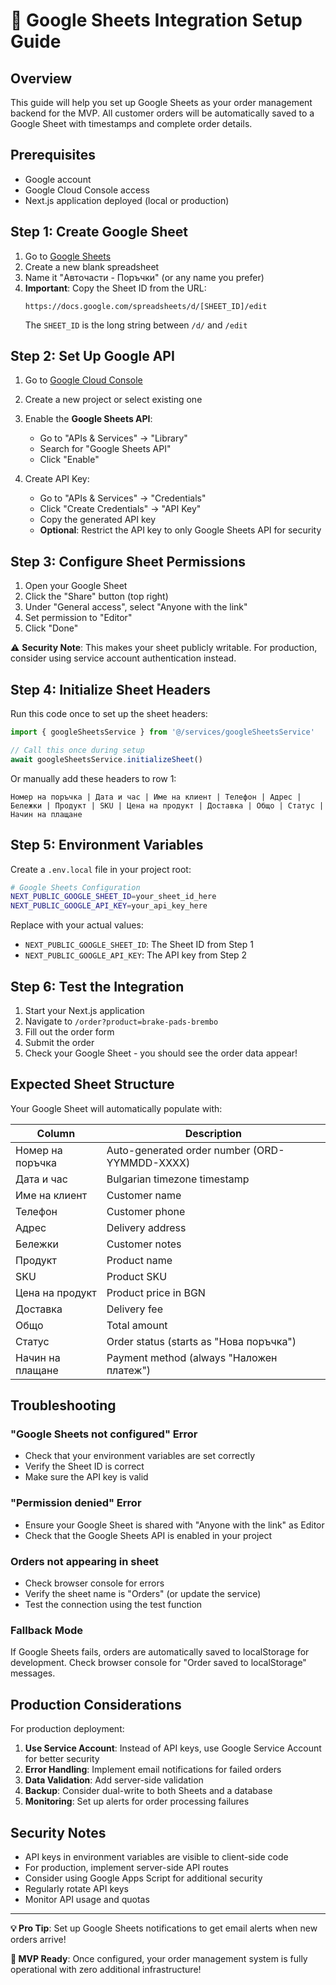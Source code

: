 # 🔧 Google Sheets Integration Setup Guide

## Overview
This guide will help you set up Google Sheets as your order management backend for the MVP. All customer orders will be automatically saved to a Google Sheet with timestamps and complete order details.

## Prerequisites
- Google account
- Google Cloud Console access
- Next.js application deployed (local or production)

## Step 1: Create Google Sheet

1. Go to [Google Sheets](https://sheets.google.com)
2. Create a new blank spreadsheet
3. Name it "Автoчасти - Поръчки" (or any name you prefer)
4. **Important**: Copy the Sheet ID from the URL:
   ```
   https://docs.google.com/spreadsheets/d/[SHEET_ID]/edit
   ```
   The `SHEET_ID` is the long string between `/d/` and `/edit`

## Step 2: Set Up Google API

1. Go to [Google Cloud Console](https://console.cloud.google.com/)
2. Create a new project or select existing one
3. Enable the **Google Sheets API**:
   - Go to "APIs & Services" → "Library"
   - Search for "Google Sheets API"
   - Click "Enable"

4. Create API Key:
   - Go to "APIs & Services" → "Credentials"
   - Click "Create Credentials" → "API Key"
   - Copy the generated API key
   - **Optional**: Restrict the API key to only Google Sheets API for security

## Step 3: Configure Sheet Permissions

1. Open your Google Sheet
2. Click the "Share" button (top right)
3. Under "General access", select "Anyone with the link"
4. Set permission to "Editor"
5. Click "Done"

⚠️ **Security Note**: This makes your sheet publicly writable. For production, consider using service account authentication instead.

## Step 4: Initialize Sheet Headers

Run this code once to set up the sheet headers:

```javascript
import { googleSheetsService } from '@/services/googleSheetsService'

// Call this once during setup
await googleSheetsService.initializeSheet()
```

Or manually add these headers to row 1:
```
Номер на поръчка | Дата и час | Име на клиент | Телефон | Адрес | Бележки | Продукт | SKU | Цена на продукт | Доставка | Общо | Статус | Начин на плащане
```

## Step 5: Environment Variables

Create a `.env.local` file in your project root:

```bash
# Google Sheets Configuration
NEXT_PUBLIC_GOOGLE_SHEET_ID=your_sheet_id_here
NEXT_PUBLIC_GOOGLE_API_KEY=your_api_key_here
```

Replace with your actual values:
- `NEXT_PUBLIC_GOOGLE_SHEET_ID`: The Sheet ID from Step 1
- `NEXT_PUBLIC_GOOGLE_API_KEY`: The API key from Step 2

## Step 6: Test the Integration

1. Start your Next.js application
2. Navigate to `/order?product=brake-pads-brembo`
3. Fill out the order form
4. Submit the order
5. Check your Google Sheet - you should see the order data appear!

## Expected Sheet Structure

Your Google Sheet will automatically populate with:

| Column | Description |
|--------|-------------|
| Номер на поръчка | Auto-generated order number (ORD-YYMMDD-XXXX) |
| Дата и час | Bulgarian timezone timestamp |
| Име на клиент | Customer name |
| Телефон | Customer phone |
| Адрес | Delivery address |
| Бележки | Customer notes |
| Продукт | Product name |
| SKU | Product SKU |
| Цена на продукт | Product price in BGN |
| Доставка | Delivery fee |
| Общо | Total amount |
| Статус | Order status (starts as "Нова поръчка") |
| Начин на плащане | Payment method (always "Наложен платеж") |

## Troubleshooting

### "Google Sheets not configured" Error
- Check that your environment variables are set correctly
- Verify the Sheet ID is correct
- Make sure the API key is valid

### "Permission denied" Error
- Ensure your Google Sheet is shared with "Anyone with the link" as Editor
- Check that the Google Sheets API is enabled in your project

### Orders not appearing in sheet
- Check browser console for errors
- Verify the sheet name is "Orders" (or update the service)
- Test the connection using the test function

### Fallback Mode
If Google Sheets fails, orders are automatically saved to localStorage for development. Check browser console for "Order saved to localStorage" messages.

## Production Considerations

For production deployment:

1. **Use Service Account**: Instead of API keys, use Google Service Account for better security
2. **Error Handling**: Implement email notifications for failed orders
3. **Data Validation**: Add server-side validation
4. **Backup**: Consider dual-write to both Sheets and a database
5. **Monitoring**: Set up alerts for order processing failures

## Security Notes

- API keys in environment variables are visible to client-side code
- For production, implement server-side API routes
- Consider using Google Apps Script for additional security
- Regularly rotate API keys
- Monitor API usage and quotas

---

**💡 Pro Tip**: Set up Google Sheets notifications to get email alerts when new orders arrive!

**🚀 MVP Ready**: Once configured, your order management system is fully operational with zero additional infrastructure! 
